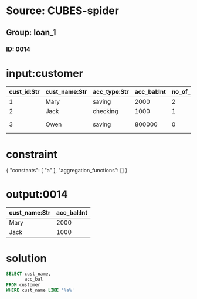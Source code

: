 # Source: CUBES-spider
## Group: loan_1
### ID: 0014

# input:customer

| cust_id:Str | cust_name:Str | acc_type:Str | acc_bal:Int | no_of_loans:Int | credit_score:Int | branch_id:Int | state:Str |
|---|---|---|---|---|---|---|---|
| 1 | Mary | saving | 2000 | 2 | 30 | 2 | Utah |
| 2 | Jack | checking | 1000 | 1 | 20 | 1 | Texas |
| 3 | Owen | saving | 800000 | 0 | 210 | 3 | New York |

# constraint

{
  "constants": [
    "a"
  ],
  "aggregation_functions": []
}

# output:0014

| cust_name:Str | acc_bal:Int |
|---|---|
| Mary | 2000 |
| Jack | 1000 |

# solution

```sql
SELECT cust_name,
       acc_bal
FROM customer
WHERE cust_name LIKE '%a%'
```
